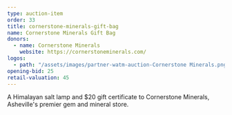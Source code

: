 ```yaml
---
type: auction-item
order: 33
title: cornerstone-minerals-gift-bag
name: Cornerstone Minerals Gift Bag
donors:
  - name: Cornerstone Minerals
    website: https://cornerstoneminerals.com/
logos:
  - path: "/assets/images/partner-watm-auction-Cornerstone Minerals.png"
opening-bid: 25
retail-valuation: 45
---
```


A Himalayan salt lamp and $20 gift certificate to Cornerstone Minerals, Asheville's premier gem and mineral store.
